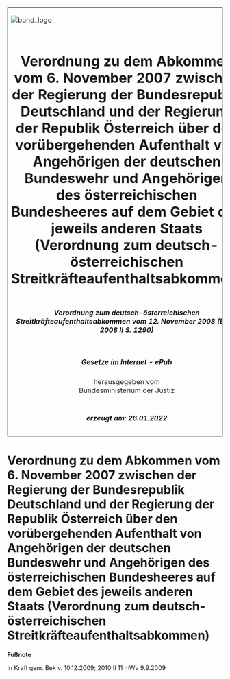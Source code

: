 <span id="DECKBLATT.html"></span>

<table border="0" frame="border" width="100%">

<tr valign="top">

<td align="left">

![bund\_logo](BfJ_2021_Web_de_de.gif)

</td>

<td align="right">

 

</td>

</tr>

<tr align="center" valign="middle">

<td colspan="2">

# Verordnung zu dem Abkommen vom 6. November 2007 zwischen der Regierung der Bundesrepublik Deutschland und der Regierung der Republik Österreich über den vorübergehenden Aufenthalt von Angehörigen der deutschen Bundeswehr und Angehörigen des österreichischen Bundesheeres auf dem Gebiet des jeweils anderen Staats (Verordnung zum deutsch-österreichischen Streitkräfteaufenthaltsabkommen)

</td>

</tr>

<tr align="center" valign="middle">

<td colspan="2">

##### Verordnung zum deutsch-österreichischen Streitkräfteaufenthaltsabkommen vom 12. November 2008 (BGBl. 2008 II S. 1290)

</td>

</tr>

<tr align="center" valign="middle">

<td colspan="2">

  
  

##### Gesetze im Internet - ePub  
  
herausgegeben vom  
Bundesministerium der Justiz

</td>

</tr>

<tr align="center" valign="bottom">

<td colspan="2">

  
  

##### erzeugt am: 26.01.2022

</td>

</tr>

</table>

<span id="BJNR129020008.html"></span>

# Verordnung zu dem Abkommen vom 6. November 2007 zwischen der Regierung der Bundesrepublik Deutschland und der Regierung der Republik Österreich über den vorübergehenden Aufenthalt von Angehörigen der deutschen Bundeswehr und Angehörigen des österreichischen Bundesheeres auf dem Gebiet des jeweils anderen Staats (Verordnung zum deutsch-österreichischen Streitkräfteaufenthaltsabkommen)

<div>

  
**Fußnote**

<div class="jnhtml">

<div>

<div class="jurAbsatz">

In Kraft gem. Bek v. 10.12.2009; 2010 II 11 mWv 9.9.2009

</div>

</div>

</div>

</div>
